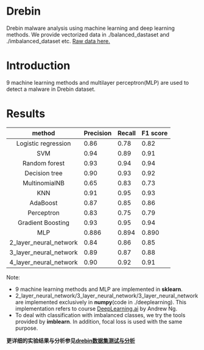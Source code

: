 # Drebin
Drebin malware analysis using machine learning and deep learning methods. We provide vectorized data in ./balanced_dastaset and ./imbalanced_dataset etc. [Raw data here.](https://www.sec.tu-bs.de/~danarp/drebin/)

# Introduction
9 machine learning methods and multilayer perceptron(MLP) are used to detect a malware in Drebin dataset.

# Results
|         method         | Precision | Recall | F1 score |
| :--------------------: | --------- | ------ | -------- |
| Logistic   regression  | 0.86      | 0.78   | 0.82     |
|          SVM           | 0.94      | 0.89   | 0.91     |
|     Random forest      | 0.93      | 0.94   | 0.94     |
|     Decision tree      | 0.90      | 0.93   | 0.92     |
|     MultinomialNB      | 0.65      | 0.83   | 0.73     |
|          KNN           | 0.91      | 0.95   | 0.93     |
|        AdaBoost        | 0.87      | 0.85   | 0.86     |
|       Perceptron       | 0.83      | 0.75   | 0.79     |
|  Gradient   Boosting   | 0.93      | 0.95   | 0.94     |
|          MLP           | 0.886     | 0.894  | 0.890    |
| 2_layer_neural_network | 0.84      | 0.86   | 0.85     |
| 3_layer_neural_network | 0.89      | 0.87   | 0.88     |
| 4_layer_neural_network | 0.90      | 0.92   | 0.91     |

Note:
* 9 machine learning methods and MLP are implemented in **sklearn**.
* 2_layer_neural_network/3_layer_neural_network/3_layer_neural_network are implemented exclusively in **numpy**(code in ./deeplearning). This implementation refers to course [DeepLearning.ai](https://github.com/enggen/Deep-Learning-Coursera) by Andrew Ng.
* To deal with classification with imbalanced classes, we try the tools provided by **imblearn**. In addition, focal loss is used with the same purpose.

**更详细的实验结果与分析参见[drebin数据集测试与分析](./drebin数据集测试与分析_孙睿.pdf)**


